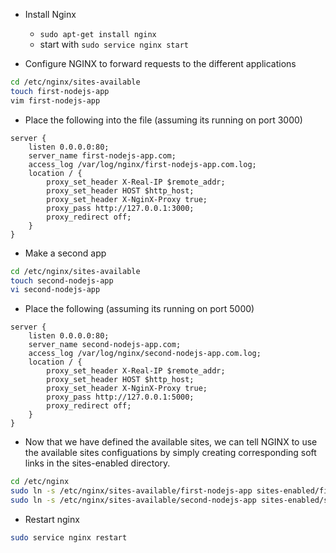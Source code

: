 - Install Nginx 
    - `sudo apt-get install nginx`
    - start with `sudo service nginx start`

- Configure NGINX to forward requests to the different applications

``` bash
cd /etc/nginx/sites-available
touch first-nodejs-app
vim first-nodejs-app
```

- Place the following into the file (assuming its running on port 3000)

``` nginx
server {
    listen 0.0.0.0:80;
    server_name first-nodejs-app.com;
    access_log /var/log/nginx/first-nodejs-app.com.log;
    location / {
        proxy_set_header X-Real-IP $remote_addr;
        proxy_set_header HOST $http_host;
        proxy_set_header X-NginX-Proxy true;
        proxy_pass http://127.0.0.1:3000;
        proxy_redirect off;
    }
}
```

- Make a second app 

``` bash
cd /etc/nginx/sites-available
touch second-nodejs-app
vi second-nodejs-app
```

- Place the following (assuming its running on port 5000)

```nginx
server {
    listen 0.0.0.0:80;
    server_name second-nodejs-app.com;
    access_log /var/log/nginx/second-nodejs-app.com.log;
    location / {
        proxy_set_header X-Real-IP $remote_addr;
        proxy_set_header HOST $http_host;
        proxy_set_header X-NginX-Proxy true;
        proxy_pass http://127.0.0.1:5000;
        proxy_redirect off;
    }
}
```

- Now that we have defined the available sites, we can tell NGINX to use the available sites configuations by simply creating corresponding soft links in the sites-enabled directory.

```bash
cd /etc/nginx
sudo ln -s /etc/nginx/sites-available/first-nodejs-app sites-enabled/first-nodejs-app
sudo ln -s /etc/nginx/sites-available/second-nodejs-app sites-enabled/second-nodejs-app
```

- Restart nginx

```bash 
sudo service nginx restart
```

